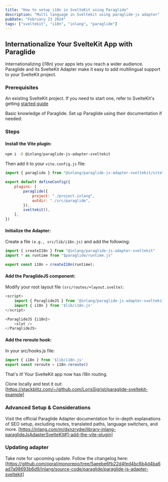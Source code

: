 ```yaml
---
title: "How to setup i18n in SvelteKit using Paraglide"
description: "Multi language in Sveltekit using paraglide-js adapter"
pubDate: "February 23 2024"
tags: ["sveltekit", "i18n", "inlang", "paraglide"]
---
```


## Internationalize Your SvelteKit App with Paraglide

Internationalizing (i18n) your apps lets you reach a wider audience. Paraglide and its SvelteKit Adapter make it easy to add multilingual support to your SvelteKit project.

### Prerequisites

An existing SvelteKit project. If you need to start one, refer to SvelteKit's getting [started guide](https://kit.svelte.dev/docs/introduction)

Basic knowledge of Paraglide. Set up Paraglide using their documentation if needed: 

### Steps

#### Install the Vite plugin:


```bash
npm i -D @inlang/paraglide-js-adapter-sveltekit
```
Then add it to your `vite.config.js` file:

```js
import { paraglide } from "@inlang/paraglide-js-adapter-sveltekit/vite"

export default defineConfig({
    plugins: [
        paraglide({
            project: "./project.inlang",
            outdir: "./src/paraglide",
        }),
        sveltekit(),
    ],
})
```

#### Initialize the Adapter:

Create a file `(e.g., src/lib/i18n.js)` and add the following:

```js
import { createI18n } from "@inlang/paraglide-js-adapter-sveltekit"
import * as runtime from "$paraglide/runtime.js"

export const i18n = createI18n(runtime);
```

#### Add the ParaglideJS component:

Modify your root layout file `(src/routes/+layout.svelte)`:

```js
<script>
    import { ParaglideJS } from '@inlang/paraglide-js-adapter-sveltekit'
    import { i18n } from '$lib/i18n.js'
</script>

<ParaglideJS {i18n}>
    <slot />
</ParaglideJS>
```

#### Add the reroute hook:

In your src/hooks.js file:

```js
import { i18n } from '$lib/i18n.js'
export const reroute = i18n.reroute()
```

That's it! Your SvelteKit app now has i18n routing.

Clone locally and test it out:
[https://stackblitz.com/~/github.com/LorisSigrist/paraglide-sveltekit-example]

### Advanced Setup & Considerations

Visit the official Paraglide Adapter documentation for in-depth explanations of SEO setup, excluding routes, translated paths, language switchers, and more. [https://inlang.com/m/dxnzrydw/library-inlang-paraglideJsAdapterSvelteKit#1-add-the-vite-plugin]

### Updating adapter
Take note for upcoming update. Follow the changelog here:
[https://github.com/opral/monorepo/tree/5aeebe6fb22d4fed4bc6b4d4ba6ad7a98693b6d9/inlang/source-code/paraglide/paraglide-js-adapter-sveltekit]
